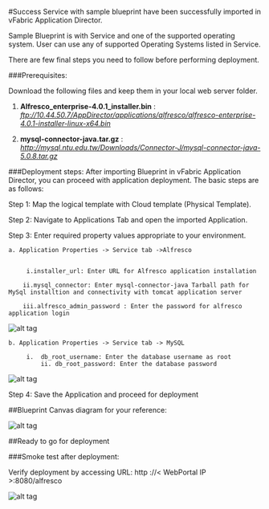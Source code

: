 #Success
Service with sample blueprint have been successfully imported in vFabric Application Director. 

Sample Blueprint is with Service and one of the supported operating system. User can use any of supported Operating Systems listed in Service. 

There are few final steps you need to follow before performing deployment.


###Prerequisites:

Download the following files and keep them in your local web server folder.  


1. **Alfresco_enterprise-4.0.1_installer.bin** : 
     *ftp://10.44.50.7/AppDirector/applications/alfresco/alfresco-enterprise-4.0.1-installer-linux-x64.bin*


2. **mysql-connector-java.tar.gz** : 
     *http://mysql.ntu.edu.tw/Downloads/Connector-J/mysql-connector-java-5.0.8.tar.gz*


###Deployment steps:
After importing Blueprint in vFabric Application Director, you can proceed with application deployment. The basic steps are as follows:

Step 1: Map the logical template with Cloud  template (Physical Template).

Step 2: Navigate to Applications Tab and open the imported Application.

Step 3: Enter required property values appropriate to your environment.



	a. Application Properties -> Service tab ->Alfresco
	

	     i.installer_url: Enter URL for Alfresco application installation 
		
	    ii.mysql_connector: Enter mysql-connector-java Tarball path for MySql installtion and connectivity with tomcat application server 
	
	    iii.alfresco_admin_password : Enter the password for alfresco application login
	 
	
![alt tag](https://raw.github.com/vmware-applicationdirector/solutions-import-beta/Alfresco-Service-50/Service-Property-Alfresco.png) 

	b. Application Properties -> Service tab -> MySQL

		 i.  db_root_username: Enter the database username as root
	         ii. db_root_password: Enter the database password 
  

![alt tag](https://raw.github.com/vmware-applicationdirector/solutions-import-beta/Alfresco-Service-50/Service-Property-MySql.png)
	
Step 4: Save the Application and proceed for deployment

##Blueprint Canvas diagram for your reference: 

![alt tag](https://raw.github.com/vmware-applicationdirector/solutions-import-beta/Alfresco-Service-50/Blueprint-Canvas.png)

##Ready to go for deployment

###Smoke test after deployment:

Verify deployment by accessing URL: http ://< WebPortal IP >:8080/alfresco 

![alt tag](https://raw.github.com/vmware-applicationdirector/solutions-import-beta/Alfresco-Service-50/Smoke-Test.png)



 
